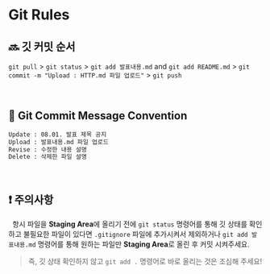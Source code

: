 # Git Rules

## 🔜 깃 커밋 순서

`git pull` > `git status` > `git add 발표내용.md` and `git add README.md` > `git commit -m "Upload : HTTP.md 파일 업로드"` > `git push`

<br />

## 📝 Git Commit Message Convention

```bash
Update : 08.01. 발표 제목 공지
Upload : 발표내용.md 파일 업로드
Revise : 수정한 내용 설명
Delete : 삭제한 파일 설명
```

<br />

## ❗ 주의사항

&nbsp;&nbsp;항시 파일을 **Staging Area**에 올리기 전에 `git status` 명령어를 통해 깃 상태를 확인하고 불필요한 파일이 있다면 `.gitignore` 파일에 추가시켜서 제외하거나 `git add 발표내용.md` 명령어를 통해 원하는 파일만 **Staging Area**로 올린 후 커밋 시켜주세요.

> 즉, 깃 상태 확인하지 않고 `git add .` 명령어로 바로 올리는 것은 조심해 주세요!
